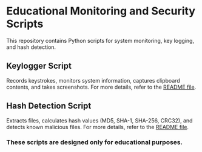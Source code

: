 # Educational Monitoring and Security Scripts

This repository contains Python scripts for system monitoring, key logging, and hash detection.

## Keylogger Script

Records keystrokes, monitors system information, captures clipboard contents, and takes screenshots.
For more details, refer to the [README file](./keylogger/README.md).

## Hash Detection Script

Extracts files, calculates hash values (MD5, SHA-1, SHA-256, CRC32), and detects known malicious files.
For more details, refer to the [README file](./hash-detection/README.md).

### These scripts are designed only for educational purposes.

